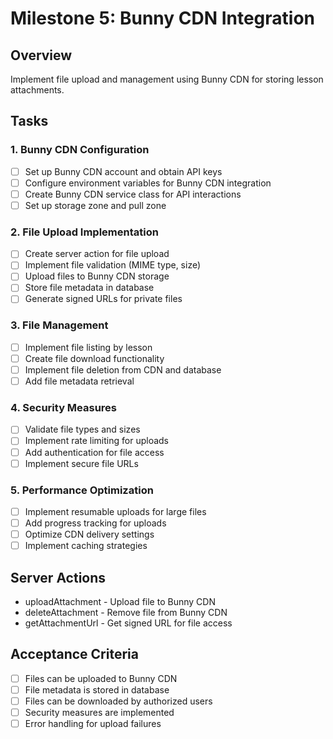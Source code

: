 # Milestone 5: Bunny CDN Integration

## Overview

Implement file upload and management using Bunny CDN for storing lesson attachments.

## Tasks

### 1. Bunny CDN Configuration

- [ ] Set up Bunny CDN account and obtain API keys
- [ ] Configure environment variables for Bunny CDN integration
- [ ] Create Bunny CDN service class for API interactions
- [ ] Set up storage zone and pull zone

### 2. File Upload Implementation

- [ ] Create server action for file upload
- [ ] Implement file validation (MIME type, size)
- [ ] Upload files to Bunny CDN storage
- [ ] Store file metadata in database
- [ ] Generate signed URLs for private files

### 3. File Management

- [ ] Implement file listing by lesson
- [ ] Create file download functionality
- [ ] Implement file deletion from CDN and database
- [ ] Add file metadata retrieval

### 4. Security Measures

- [ ] Validate file types and sizes
- [ ] Implement rate limiting for uploads
- [ ] Add authentication for file access
- [ ] Implement secure file URLs

### 5. Performance Optimization

- [ ] Implement resumable uploads for large files
- [ ] Add progress tracking for uploads
- [ ] Optimize CDN delivery settings
- [ ] Implement caching strategies

## Server Actions

- uploadAttachment - Upload file to Bunny CDN
- deleteAttachment - Remove file from Bunny CDN
- getAttachmentUrl - Get signed URL for file access

## Acceptance Criteria

- [ ] Files can be uploaded to Bunny CDN
- [ ] File metadata is stored in database
- [ ] Files can be downloaded by authorized users
- [ ] Security measures are implemented
- [ ] Error handling for upload failures
